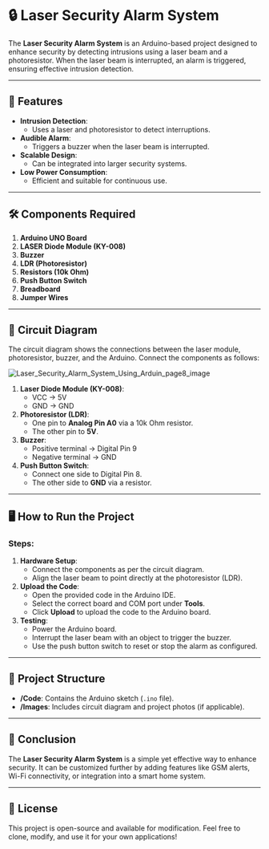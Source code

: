 # 🔒 Laser Security Alarm System

The **Laser Security Alarm System** is an Arduino-based project designed to enhance security by detecting intrusions using a laser beam and a photoresistor. When the laser beam is interrupted, an alarm is triggered, ensuring effective intrusion detection.

---

## 🚀 **Features**

- **Intrusion Detection**:
  - Uses a laser and photoresistor to detect interruptions.
- **Audible Alarm**:
  - Triggers a buzzer when the laser beam is interrupted.
- **Scalable Design**:
  - Can be integrated into larger security systems.
- **Low Power Consumption**:
  - Efficient and suitable for continuous use.

---

## 🛠 **Components Required**

1. **Arduino UNO Board**
2. **LASER Diode Module (KY-008)**
3. **Buzzer**
4. **LDR (Photoresistor)**
5. **Resistors (10k Ohm)**
6. **Push Button Switch**
7. **Breadboard**
8. **Jumper Wires**

---

## 🔧 **Circuit Diagram**

The circuit diagram shows the connections between the laser module, photoresistor, buzzer, and the Arduino. Connect the components as follows:

![Laser_Security_Alarm_System_Using_Arduin_page8_image](https://github.com/user-attachments/assets/b4a9ccc6-25e9-4b62-a577-24dd5effedfe)


1. **Laser Diode Module (KY-008)**:
   - VCC → 5V
   - GND → GND
2. **Photoresistor (LDR)**:
   - One pin to **Analog Pin A0** via a 10k Ohm resistor.
   - The other pin to **5V**.
3. **Buzzer**:
   - Positive terminal → Digital Pin 9
   - Negative terminal → GND
4. **Push Button Switch**:
   - Connect one side to Digital Pin 8.
   - The other side to **GND** via a resistor.

---

## 🖥 **How to Run the Project**

### **Steps**:

1. **Hardware Setup**:
   - Connect the components as per the circuit diagram.
   - Align the laser beam to point directly at the photoresistor (LDR).
2. **Upload the Code**:
   - Open the provided code in the Arduino IDE.
   - Select the correct board and COM port under **Tools**.
   - Click **Upload** to upload the code to the Arduino board.
3. **Testing**:
   - Power the Arduino board.
   - Interrupt the laser beam with an object to trigger the buzzer.
   - Use the push button switch to reset or stop the alarm as configured.

---

## 📂 **Project Structure**

- **/Code**: Contains the Arduino sketch (`.ino` file).
- **/Images**: Includes circuit diagram and project photos (if applicable).

---

## 📝 **Conclusion**

The **Laser Security Alarm System** is a simple yet effective way to enhance security. It can be customized further by adding features like GSM alerts, Wi-Fi connectivity, or integration into a smart home system.

---

## 📜 **License**

This project is open-source and available for modification. Feel free to clone, modify, and use it for your own applications!
